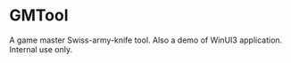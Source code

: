 # GMTool
 A game master Swiss-army-knife tool. Also a demo of WinUI3 application. Internal use only.
